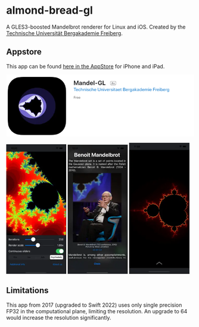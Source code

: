 # almond-bread-gl

A GLES3-boosted Mandelbrot renderer for Linux and iOS. Created by the [Technische Universität Bergakademie Freiberg](https://tu-freiberg.de/).

## Appstore

This app can be found [here in the AppStore](https://apps.apple.com/vn/app/mandel-gl/id1230459217?l=en) for iPhone and iPad.

![AppStore](appstore.png)

<img src="screenshot1.png" width="32%"> <img src="screenshot2.png" width="32%"> <img src="screenshot3.png" width="32%">

## Limitations

This app from 2017 (upgraded to Swift 2022) uses only single precision FP32 in the computational plane, limiting the resolution. An upgrade to 64 would increase the resolution significantly.
